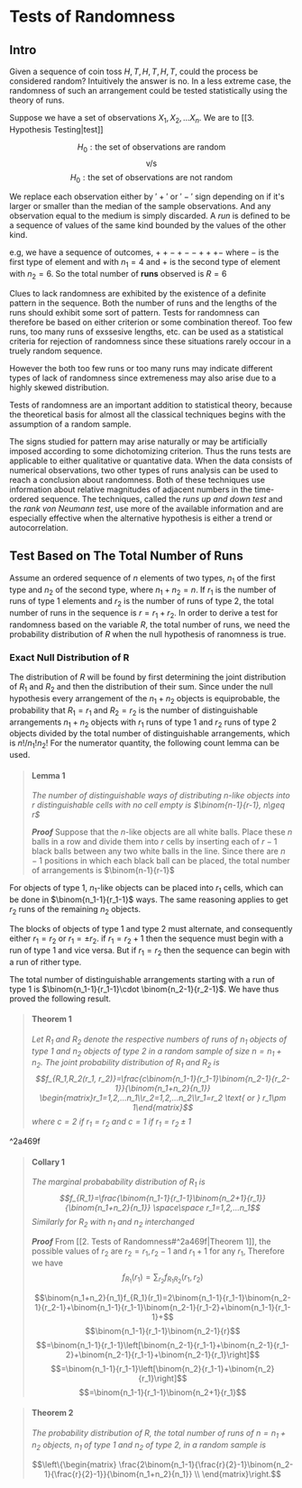 # Tests of Randomness 
## Intro 
Given a sequence of coin toss $H, T, H, T, H, T$, could the process be considered random? Intuitively the answer is no. In a less extreme case, the randomness of such an arrangement could be tested statistically using the theory of runs. 

Suppose we have a set of observations $X_1, X_2, ...X_n$. We are to [[3. Hypothesis Testing|test]] 

$$H_0:\text{the set of observations are random}$$
$$\text{v/s}$$
$$H_0:\text{the set of observations are not random}$$

We replace each observation either by $'+'$ or $'-'$ sign depending on if it's larger or smaller than the median of the sample observations. And any observation equal to the medium is simply discarded. A *run* is defined to be a sequence of values of the same kind bounded by the values of the other kind. 

e.g, we have a sequence of outcomes, $++-+--+++-$ where $-$ is the first type of element and with $n_1 = 4$ and $+$ is the second type of element with $n_2 = 6$. So the total number of **runs** observed is $R=6$

Clues to lack randomness are exhibited by the existence of a definite pattern in the sequence. Both the number of runs and the lengths of the runs should exhibit some sort of pattern. Tests for randomness can therefore be based on either criterion or some combination thereof. Too few runs, too many runs of exssesive lengths, etc. can be used as a statistical criteria for rejection of randomness since these situations rarely occour in a truely random sequence. 

However the both too few runs or too many runs may indicate different types of lack of randomness since extremeness may also arise due to a highly skewed distribution. 

Tests of randomness are an important addition to statistical theory, because the theoretical basis for almost all the classical techniques begins with the assumption of a random sample. 

The signs studied for pattern may arise naturally or may be artificially imposed according to some dichotomizing criterion. Thus the runs tests are applicable to either qualitative or quantative data. When the data consists of numerical observations, two other types of runs analysis can be used to reach a conclusion about randomness. Both of these techniques use information about relative magnitudes of adjacent numbers in the time-ordered sequence. The techniques, called the *runs up and down test* and the *rank von Neumann test*, use more of the available information and are especially effective when the alternative hypothesis is either a trend or autocorrelation. 

## Test Based on The Total Number of Runs
Assume an ordered sequence of $n$ elements of two types, $n_1$ of the first type and $n_2$ of the second type, where $n_1 + n_2 =n$. If $r_1$ is the number of runs of type 1 elements	and $r_2$  is the number of runs of type 2, the total number of runs in the sequence is $r = r_1 + r_2$. In order to  derive a test for randomness based on the variable $R$, the total number of runs, we need the probability distribution of $R$ when the null hypothesis of ranomness is true. 

### Exact Null Distribution of R 
The distribution of $R$ will be found by first determining the joint distribution of $R_1$ and $R_2$ and then the distribution of their sum. Since under the null hypothesis every arrangement of the $n_1 + n_2$ objects is equiprobable, the probability that $R_1 = r_1$ and $R_2 = r_2$ is the number of distinguishable arrangements $n_1+n_2$ objects with $r_1$ runs of type 1 and $r_2$ runs of type 2 objects divided by the total number of distinguishable arrangements, which is $n!/n_1!n_2!$ For the numerator quantity, the following count lemma can be used.

>#### Lemma 1
>*The number of distinguishable ways of distributing $n$-like objects into $r$ distinguishable cells with no cell empty is $\binom{n-1}{r-1}, n\geq r$*
>
>***Proof*** Suppose that the $n$-like objects are all white balls. Place these 	$n$ balls in a row and divide them into $r$ cells by inserting each of $r-1$ black balls between any two white balls in the line. Since there are $n-1$ positions in which each black ball can be placed, the total number of arrangements is $\binom{n-1}{r-1}$

For objects of type 1, $n_1$-like objects can be placed into $r_1$ cells, which can be done in $\binom{n_1-1}{r_1-1}$ ways. The same reasoning applies to get $r_2$ runs of the remaining $n_2$ objects.

The blocks of objects of type 1 and type 2 must alternate, and consequently either $r_1 = r_2$ or $r_1 = \pm r_2$. if $r_1 = r_2 +1$ then the sequence must begin with a run of type 1 and vice versa. But if $r_1 = r_2$ then the sequence can begin with a run of rither type. 

The total number of distinguishable arrangements starting with a run of type 1 is $\binom{n_1-1}{r_1-1}\cdot \binom{n_2-1}{r_2-1}$. We have thus proved the following result.


>#### Theorem 1
>*Let $R_1$ and $R_2$ denote the respective numbers of runs of $n_1$ objects of type 1 and $n_2$ objects of type 2 in a random sample of size $n=n_1+n_2$. The joint probability distribution of $R_1$ and $R_2$ is
>$$f_{R_1,R_2(r_1, r_2)}=\frac{c\binom{n_1-1}{r_1-1}\binom{n_2-1}{r_2-1}}{\binom{n_1+n_2}{n_1}} \begin{matrix}r_1=1,2,...n_1\\r_2=1,2,...n_2\\r_1=r_2 \text{ or } r_1\pm 1\end{matrix}$$
>where $c=2$ if $r_1=r_2$ and $c=1$ if $r_1=r_2\pm1$*

^2a469f

>#### Collary 1
>*The marginal probabability distribution of $R_1$ is $$f_{R_1}=\frac{\binom{n_1-1}{r_1-1}\binom{n_2+1}{r_1}}{\binom{n_1+n_2}{n_1}} \space\space r_1=1,2,...n_1$$
>Similarly for $R_2$ with $n_1$ and $n_2$ interchanged*
>
>***Proof*** From [[2. Tests of Randomness#^2a469f|Theorem 1]], the possible values of $r_2$ are $r_2=r_1, r_2-1$ and $r_1+1$ for any $r_1$, Therefore we have $$f_{R_1}(r_1)=\sum_{r_2}f_{R_1 R_2}(r_1, r_2)$$
>
>$$\binom{n_1+n_2}{n_1}f_{R_1}(r_1)=2\binom{n_1-1}{r_1-1}\binom{n_2-1}{r_2-1}+\binom{n_1-1}{r_1-1}\binom{n_2-1}{r_1-2}+\binom{n_1-1}{r_1-1}+$$$$\binom{n_1-1}{r_1-1}\binom{n_2-1}{r}$$
>$$=\binom{n_1-1}{r_1-1}\left[\binom{n_2-1}{r_1-1}+\binom{n_2-1}{r_1-2}+\binom{n_2-1}{r_1-1}+\binom{n_2-1}{r_1}\right]$$
>$$=\binom{n_1-1}{r_1-1}\left[\binom{n_2}{r_1-1}+\binom{n_2}{r_1}\right]$$
>$$=\binom{n_1-1}{r_1-1}\binom{n_2+1}{r_1}$$

>#### Theorem 2
>*The probability distribution of $R$, the total number of runs of $n=n_1 + n_2$ objects, $n_1$ of type 1 and $n_2$ of type 2, in a random sample is*
>
>$$\left\{\begin{matrix} \frac{2\binom{n_1-1}{\frac{r}{2}-1}\binom{n_2-1}{\frac{r}{2}-1}}{\binom{n_1+n_2}{n_1}} \\ \end{matrix}\right.$$